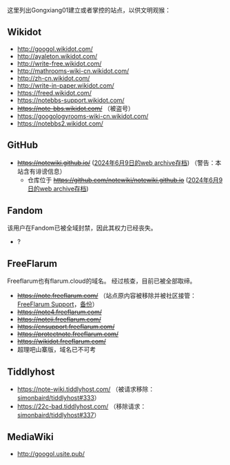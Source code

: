 这里列出Gongxiang01建立或者掌控的站点，以供文明观猴：

## Wikidot
- http://googol.wikidot.com/
- http://ayaleton.wikidot.com/
- http://write-free.wikidot.com/
- http://mathrooms-wiki-cn.wikidot.com/
- http://zh-cn.wikidot.com/
- http://write-in-paper.wikidot.com/
- https://freed.wikidot.com/
- https://notebbs-support.wikidot.com/
- ~~https://note-bbs.wikidot.com/~~ （被盗号）
- https://googologyrooms-wiki-cn.wikidot.com/
- https://notebbs2.wikidot.com/

## GitHub
- ~~https://notewiki.github.io/~~ ([2024年6月9日的web archive存档](https://web.archive.org/web/20240609235531/https://notewiki.github.io/)) （警告：本站含有诽谤信息）
  - 仓库位于 ~~https://github.com/notewiki/notewiki.github.io~~ ([2024年6月9日的web archive存档](https://web.archive.org/web/20240609235439/https://github.com/notewiki/notewiki.github.io))

## Fandom
该用户在Fandom已被全域封禁，因此其权力已经丧失。
- ?

## FreeFlarum
Freeflarum也有flarum.cloud的域名。
经过核查，目前已被全部取缔。
- ~~https://note.freeflarum.com/~~ （站点原内容被移除并被社区接管：[FreeFlarum Support](https://support.freeflarum.com/d/216/6)，[备份](http://47.116.189.137:8080/notebbs.dynv6.net/)）
- ~~https://note4.freeflarum.com/~~
- ~~https://noteji.freeflarum.com/~~
- ~~https://cnsupport.freeflarum.com/~~
- ~~https://protectnote.freeflarum.com/~~
- ~~https://wikidot.freeflarum.com/~~
- 超理吧山寨版，域名已不可考

## Tiddlyhost
- https://note-wiki.tiddlyhost.com/ （被请求移除：[simonbaird/tiddlyhost#333](https://github.com/simonbaird/tiddlyhost/issues/333)）
- https://22c-bad.tiddlyhost.com/ （移除请求：[simonbaird/tiddlyhost#337](https://github.com/simonbaird/tiddlyhost/issues/337)）

## MediaWiki
- http://googol.usite.pub/
